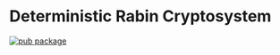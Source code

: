 # Deterministic Rabin Cryptosystem
[![pub package](https://img.shields.io/badge/iamvpa-FPS%20Coder-green)](https://pub.dartlang.org/packages/flutter_tags)
